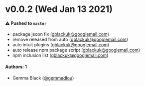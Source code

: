 # v0.0.2 (Wed Jan 13 2021)

#### ⚠️ Pushed to `master`

- package jsoon fix (gblackuk@googlemail.com)
- remove released from auto (gblackuk@googlemail.com)
- auto intuit plugins (gblackuk@googlemail.com)
- auto release npm package script (gblackuk@googlemail.com)
- npm inclusion list (gblackuk@googlemail.com)

#### Authors: 1

- Gemma Black ([@gemmadlou](https://github.com/gemmadlou))
